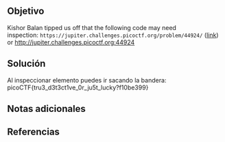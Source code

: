 ## Objetivo
Kishor Balan tipped us off that the following code may need inspection: `https://jupiter.challenges.picoctf.org/problem/44924/` ([link](https://jupiter.challenges.picoctf.org/problem/44924/)) or http://jupiter.challenges.picoctf.org:44924
## Solución

Al inspeccionar elemento puedes ir sacando la bandera:
picoCTF{tru3_d3t3ct1ve_0r_ju5t_lucky?f10be399}

## Notas adicionales

## Referencias
